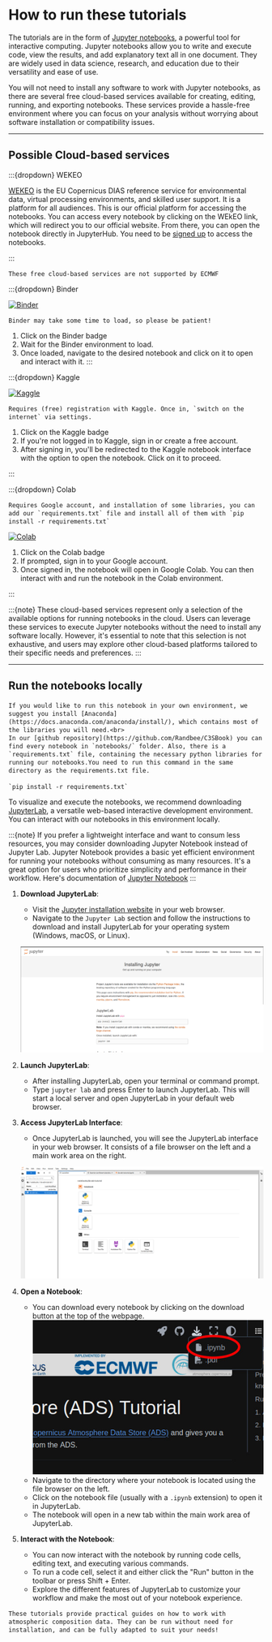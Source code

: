 # How to run these tutorials

The tutorials are in the form of [Jupyter notebooks](https://jupyter.org/), a powerful tool for interactive computing. Jupyter notebooks allow you to write and execute code, view the results, and add explanatory text all in one document. They are widely used in data science, research, and education due to their versatility and ease of use.

You will not need to install any software to work with Jupyter notebooks, as there are several free cloud-based services available for creating, editing, running, and exporting notebooks. These services provide a hassle-free environment where you can focus on your analysis without worrying about software installation or compatibility issues.

<hr>

## Possible Cloud-based services

:::{dropdown} WEKEO

[WEKEO](https://www.wekeo.eu/) is the EU Copernicus DIAS reference service for environmental data, virtual processing environments, and skilled user support. It is a platform for all audiences. This is our official platform for accessing the notebooks. You can access every notebook by clicking on the WEkEO link, which will redirect you to our official website. From there, you can open the notebook directly in JupyterHub. You need to be [signed up](https://www.wekeo.eu/register) to access the notebooks.

:::

```{warning}
These free cloud-based services are not supported by ECMWF
```

:::{dropdown} Binder

[![Binder](https://mybinder.org/badge.svg)](https://mybinder.org/)

```{note}
Binder may take some time to load, so please be patient!
```

1. Click on the Binder badge
2. Wait for the Binder environment to load.
3. Once loaded, navigate to the desired notebook and click on it to open and interact with it.
   :::

:::{dropdown} Kaggle

[![Kaggle](https://kaggle.com/static/images/open-in-kaggle.svg)](https://www.kaggle.com/code)

```{note}
Requires (free) registration with Kaggle. Once in, `switch on the internet` via settings.
```

1. Click on the Kaggle badge
2. If you're not logged in to Kaggle, sign in or create a free account.
3. After signing in, you'll be redirected to the Kaggle notebook interface with the option to open the notebook. Click on it to proceed.

:::

:::{dropdown} Colab

```{note}
Requires Google account, and installation of some libraries, you can add our `requirements.txt` file and install all of them with `pip install -r requirements.txt`
```

[![Colab](https://colab.research.google.com/assets/colab-badge.svg)](https://colab.research.google.com/)

1. Click on the Colab badge
2. If prompted, sign in to your Google account.
3. Once signed in, the notebook will open in Google Colab. You can then interact with and run the notebook in the Colab environment.

:::

:::{note}
These cloud-based services represent only a selection of the available options for running notebooks in the cloud. Users can leverage these services to execute Jupyter notebooks without the need to install any software locally. However, it's essential to note that this selection is not exhaustive, and users may explore other cloud-based platforms tailored to their specific needs and preferences.
:::

<hr>

## Run the notebooks locally

```{attention}
If you would like to run this notebook in your own environment, we suggest you install [Anaconda](https://docs.anaconda.com/anaconda/install/), which contains most of the libraries you will need.<br>
In our [github repository](https://github.com/Randbee/C3SBook) you can find every notebook in `notebooks/` folder. Also, there is a `requirements.txt` file, containing the necessary python libraries for running our notebooks.You need to run this command in the same directory as the requirements.txt file.

`pip install -r requirements.txt`

```

To visualize and execute the notebooks, we recommend downloading [JupyterLab](https://jupyter.org/), a versatile web-based interactive development environment. You can interact with our notebooks in this environment locally.

:::{note}
If you prefer a lightweight interface and want to consum less resources, you may consider downloading Jupyter Notebook instead of Jupyter Lab. Jupyter Notebook provides a basic yet efficient environment for running your notebooks without consuming as many resources. It's a great option for users who prioritize simplicity and performance in their workflow. Here's documentation of [Jupyter Notebook](https://docs.jupyter.org/en/latest/start/index.html)
:::

1. **Download JupyterLab**:

   - Visit the [Jupyter installation website](https://jupyter.org/install) in your web browser.
   - Navigate to the `Jupyter Lab` section and follow the instructions to download and install JupyterLab for your operating system (Windows, macOS, or Linux).

   ![Jupyter Lab install screenshot](jupyter-lab-install.png)

2. **Launch JupyterLab**:

   - After installing JupyterLab, open your terminal or command prompt.
   - Type `jupyter lab` and press Enter to launch JupyterLab. This will start a local server and open JupyterLab in your default web browser.

3. **Access JupyterLab Interface**:

   - Once JupyterLab is launched, you will see the JupyterLab interface in your web browser. It consists of a file browser on the left and a main work area on the right.

   ![Jupyter Lab Interface](jupyter-lab-interface.png)

4. **Open a Notebook**:

   - You can download every notebook by clicking on the download button at the top of the webpage.
     ![Download notebook](download-notebook.jpg)
   - Navigate to the directory where your notebook is located using the file browser on the left.
   - Click on the notebook file (usually with a `.ipynb` extension) to open it in JupyterLab.
   - The notebook will open in a new tab within the main work area of JupyterLab.

5. **Interact with the Notebook**:
   - You can now interact with the notebook by running code cells, editing text, and executing various commands.
   - To run a code cell, select it and either click the "Run" button in the toolbar or press Shift + Enter.
   - Explore the different features of JupyterLab to customize your workflow and make the most out of your notebook experience.

```{note}
These tutorials provide practical guides on how to work with atmospheric composition data. They can be run without need for installation, and can be fully adapted to suit your needs!
```
